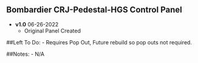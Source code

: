 ## Bombardier CRJ-Pedestal-HGS Control Panel
- **v1.0** 06-26-2022
    - Original Panel Created


##Left To Do:
    - Requires Pop Out, Future rebuild so pop outs not required.
	
##Notes:
    - N/A